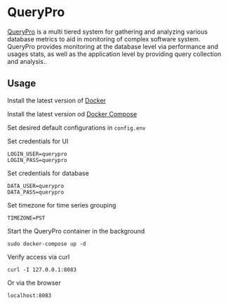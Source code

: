 QueryPro 
===========

[QueryPro](http://jessesnet.com/portfolio) is a multi tiered system for gathering and analyzing various database metrics to aid in monitoring of complex software system.  QueryPro provides monitoring at the database level via performance and usages stats, as well as the application level by providing query collection and analysis..

Usage
-----

Install the latest version of [Docker](https://docs.docker.com/installation/ubuntulinux/)

Install the latest version od [Docker Compose](https://docs.docker.com/compose/install/)

Set desired default configurations in ```config.env```

Set credentials for UI
```
LOGIN_USER=querypro
LOGIN_PASS=querypro
```

Set credentials for database
```
DATA_USER=querypro
DATA_PASS=querypro
```

Set timezone for time series grouping
```
TIMEZONE=PST
```

Start the QueryPro container in the background
```
sudo docker-compose up -d
```

Verify access via curl
```
curl -I 127.0.0.1:8083
```

Or via the browser
```
localhost:8083
```

